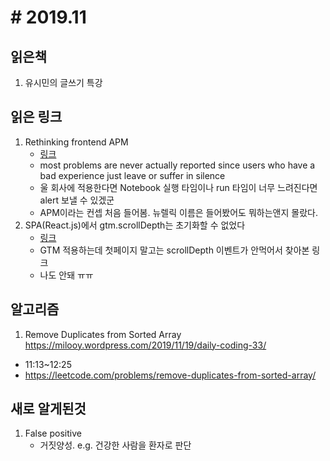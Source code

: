 # # 2019.11

## 읽은책
1. 유시민의 글쓰기 특강

## 읽은 링크
1. Rethinking frontend APM
    - [링크](https://blog.logrocket.com/rethinking-frontend-apm/)
    - most problems are never actually reported since users who have a bad experience just leave or suffer in silence
    - 울 회사에 적용한다면 Notebook 실행 타임이나 run 타임이 너무 느려진다면 alert 보낼 수 있겠군
    - APM이라는 컨셉 처음 들어봄. 뉴렐릭 이름은 들어봤어도 뭐하는앤지 몰랐다.
2. SPA(React.js)에서 gtm.scrollDepth는 초기화할 수 없었다
    - [링크](https://medium.com/@flyingSquirrel/spa-react-js-%EC%97%90%EC%84%9C-gtm-scrolldepth%EB%8A%94-%EC%B4%88%EA%B8%B0%ED%99%94%ED%95%A0-%EC%88%98-%EC%97%86%EC%97%88%EB%8B%A4-b42a5732f82a)
    - GTM 적용하는데 첫페이지 말고는 scrollDepth 이벤트가 안먹어서 찾아본 링크
    - 나도 안돼 ㅠㅠ

## 알고리즘
1. Remove Duplicates from Sorted Array
https://milooy.wordpress.com/2019/11/19/daily-coding-33/
- 11:13~12:25
- https://leetcode.com/problems/remove-duplicates-from-sorted-array/


## 새로 알게된것
1. False positive
    - 거짓양성. e.g. 건강한 사람을 환자로 판단